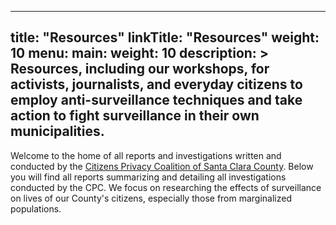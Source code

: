 
---
title: "Resources"
linkTitle: "Resources"
weight: 10
menu:
  main:
    weight: 10
description: >
  Resources, including our workshops, for activists, journalists, and everyday citizens to employ anti-surveillance techniques and take action to fight surveillance in their own municipalities.
---

Welcome to the home of all reports and investigations written and conducted by the [Citizens Privacy Coalition of Santa Clara County](https://www.cpcscc.org/). Below you will find all reports summarizing and detailing all investigations conducted by the CPC. We focus on researching the effects of surveillance on lives of our County's citizens, especially those from marginalized populations.
